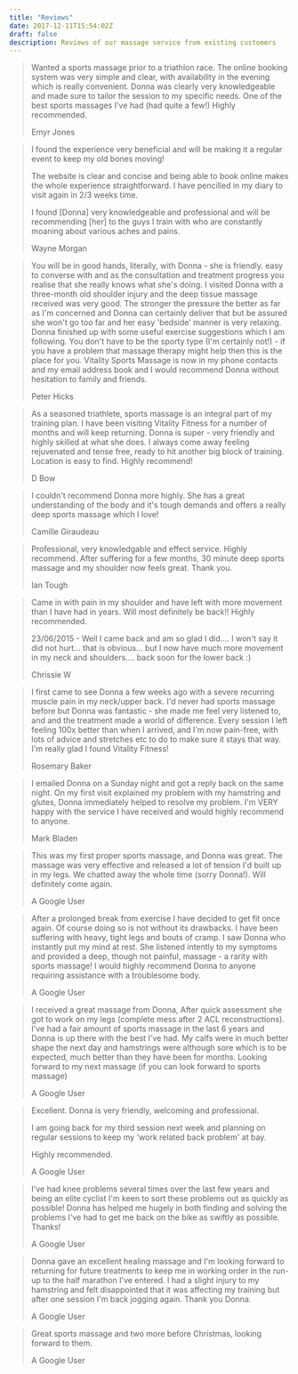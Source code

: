 ```yaml
---
title: "Reviews"
date: 2017-12-11T15:54:02Z
draft: false
description: Reviews of our massage service from existing customers
---
```


<blockquote class="blockquote">
<span class="oi oi-star"></span><span class="oi oi-star"></span><span class="oi oi-star"></span><span class="oi oi-star"></span><span class="oi oi-star"></span>
<p class="mb-0">Wanted a sports massage prior to a triathlon race. The online booking system was very simple and clear, with availability in the evening which is really convenient. Donna was clearly very knowledgeable and made sure to tailor the session to my specific needs. One of the best sports massages I've had (had quite a few!) Highly recommended.</p>
<footer class="blockquote-footer">Emyr Jones</footer>
</blockquote>

<blockquote class="blockquote">
<span class="oi oi-star"></span><span class="oi oi-star"></span><span class="oi oi-star"></span><span class="oi oi-star"></span><span class="oi oi-star"></span>
<p class="mb-0">I found the experience very beneficial and will be making it a regular event to keep my old bones moving!</p>
<p class="mb-0">The website is clear and concise and being able to book online makes the whole experience straightforward. I have pencilled in my diary to visit again in 2/3 weeks time.</p>
<p class="mb-0">I found [Donna] very knowledgeable and professional and will be recommending [her] to the guys I train with who are constantly moaning about various aches and pains.</p>
<footer class="blockquote-footer">Wayne Morgan</footer>
</blockquote>

<blockquote class="blockquote">
<span class="oi oi-star"></span><span class="oi oi-star"></span><span class="oi oi-star"></span><span class="oi oi-star"></span><span class="oi oi-star"></span>
<p class="mb-0">You will be in good hands, literally, with Donna - she is friendly. easy to converse with and as the consultation and treatment progress you realise that she really knows what she's doing. I visited Donna with a three-month old shoulder injury and the deep tissue massage received was very good. The stronger the pressure the better as far as I'm concerned and Donna can certainly deliver that but be assured she won't go too far and her easy 'bedside' manner is very relaxing. Donna finished up with some useful exercise suggestions which I am following. You don't have to be the sporty type (I'm certainly not!) - if you have a problem that massage therapy might help then this is the place for you. Vitality Sports Massage is now in my phone contacts and my email address book and I would recommend Donna without hesitation to family and friends.</p>
<footer class="blockquote-footer">Peter Hicks</footer>
</blockquote>

<blockquote class="blockquote">
<span class="oi oi-star"></span><span class="oi oi-star"></span><span class="oi oi-star"></span><span class="oi oi-star"></span><span class="oi oi-star"></span>
<p class="mb-0">As a seasoned triathlete, sports massage is an integral part of my training plan. I have been visiting Vitality Fitness for a number of months and will keep returning. Donna is super - very friendly and highly skilled at what she does. I always come away feeling rejuvenated and tense free, ready to hit another big block of training. Location is easy to find. Highly recommend!</p>
<footer class="blockquote-footer">D Bow</footer>
</blockquote>

<blockquote class="blockquote">
<span class="oi oi-star"></span><span class="oi oi-star"></span><span class="oi oi-star"></span><span class="oi oi-star"></span><span class="oi oi-star"></span>
<p>I couldn't recommend Donna more highly. She has a great understanding of the body and it's tough demands and offers a really deep sports massage which I love!</p>
<footer class="blockquote-footer">Camille Giraudeau</footer>
</blockquote>

<blockquote class="blockquote">
<span class="oi oi-star"></span><span class="oi oi-star"></span><span class="oi oi-star"></span><span class="oi oi-star"></span><span class="oi oi-star"></span>
<p>Professional, very knowledgable and effect service. Highly recommend. After suffering for a few months, 30 minute deep sports massage and my shoulder now feels great. Thank you.</p>
<footer class="blockquote-footer">Ian Tough</footer>
</blockquote>

<blockquote class="blockquote">
<span class="oi oi-star"></span><span class="oi oi-star"></span><span class="oi oi-star"></span><span class="oi oi-star"></span><span class="oi oi-star"></span>
<p>Came in with pain in my shoulder and have left with more movement than I have had in years. Will most definitely be back!! Highly recommended.</p>
<p>23/06/2015 - Well I came back and am so glad I did.... I won't say it did not hurt... that is obvious... but I now have much more movement in my neck and shoulders.... back soon for the lower back :)</p>
<footer class="blockquote-footer">Chrissie W</footer>
</blockquote>

<blockquote class="blockquote">
<span class="oi oi-star"></span><span class="oi oi-star"></span><span class="oi oi-star"></span><span class="oi oi-star"></span><span class="oi oi-star"></span>
<p>I first came to see Donna a few weeks ago with a severe recurring muscle pain in my neck/upper back. I'd never had sports massage before but Donna was fantastic - she made me feel very listened to, and and the treatment made a world of difference. Every session I left feeling 100x better than when I arrived, and I'm now pain-free, with lots of advice and stretches etc to do to make sure it stays that way. I'm really glad I found Vitality Fitness!</p>
<footer class="blockquote-footer">Rosemary Baker</footer>
</blockquote>

<blockquote class="blockquote">
<span class="oi oi-star"></span><span class="oi oi-star"></span><span class="oi oi-star"></span><span class="oi oi-star"></span><span class="oi oi-star"></span>
<p>I emailed Donna on a Sunday night and got a reply back on the same night. On my first visit explained my problem with my hamstring and glutes, Donna immediately helped to resolve my problem. I'm VERY happy with the service I have received and would highly recommend to anyone.</p>
<footer class="blockquote-footer">Mark Bladen</footer>
</blockquote>

<blockquote class="blockquote">
<span class="oi oi-star"></span><span class="oi oi-star"></span><span class="oi oi-star"></span><span class="oi oi-star"></span><span class="oi oi-star"></span>
<p>This was my first proper sports massage, and Donna was great.  The massage was very effective and released a lot of tension I'd built up in my legs.  We chatted away the whole time (sorry Donna!).  Will definitely come again.</p>
<footer class="blockquote-footer">A Google User</footer>
</blockquote>

<blockquote class="blockquote">
<span class="oi oi-star"></span><span class="oi oi-star"></span><span class="oi oi-star"></span><span class="oi oi-star"></span><span class="oi oi-star"></span>
<p>After a prolonged break from exercise I have decided to get fit once again.  Of course doing so is not without its drawbacks.  I have been suffering with heavy, tight legs and bouts of cramp.  I saw Donna who instantly put my mind at rest.  She listened intently to my symptoms and provided a deep, though not painful, massage - a rarity with sports massage!  I would highly recommend Donna to anyone requiring assistance with a troublesome body.</p>
<footer class="blockquote-footer">A Google User</footer>
</blockquote>

<blockquote class="blockquote">
<span class="oi oi-star"></span><span class="oi oi-star"></span><span class="oi oi-star"></span><span class="oi oi-star"></span><span class="oi oi-star"></span>
<p>I received a great massage from Donna, After quick assessment she got to work on my legs (complete mess after 2 ACL reconstructions). I've had a fair amount of sports massage in the last 6 years and Donna is up there with the best I've had. My calfs were in much better shape the next day and hamstrings were although sore which is to be expected, much better than they have been for months. Looking forward to my next massage (if you can look forward to sports massage)</p>
<footer class="blockquote-footer">A Google User</footer>
</blockquote>

<blockquote class="blockquote">
<span class="oi oi-star"></span><span class="oi oi-star"></span><span class="oi oi-star"></span><span class="oi oi-star"></span><span class="oi oi-star"></span>
<p>Excellent. Donna is very friendly, welcoming and professional.</p>
<p>I am going back for my third session next week and planning on regular sessions to keep my 'work related back problem' at bay.</p>
<p>Highly recommended.</p>
<footer class="blockquote-footer">A Google User</footer>
</blockquote>

<blockquote class="blockquote">
<span class="oi oi-star"></span><span class="oi oi-star"></span><span class="oi oi-star"></span><span class="oi oi-star"></span><span class="oi oi-star"></span>
<p>I've had knee problems several times over the last few years and being an elite cyclist I'm keen to sort these problems out as quickly as possible! Donna has helped me hugely in both finding and solving the problems I've had to get me back on the bike as swiftly as possible. Thanks!</p>
<footer class="blockquote-footer">A Google User</footer>
</blockquote>

<blockquote class="blockquote">
<span class="oi oi-star"></span><span class="oi oi-star"></span><span class="oi oi-star"></span><span class="oi oi-star"></span><span class="oi oi-star"></span>
<p>Donna gave an excellent healing massage and I'm looking forward to returning for future treatments to keep me in working order in the run-up to the half marathon I've entered.  I had a slight injury to my hamstring and felt disappointed that it was affecting my training but after one session I'm back jogging again.  Thank you Donna.</p>
<footer class="blockquote-footer">A Google User</footer>
</blockquote>

<blockquote class="blockquote">
<span class="oi oi-star"></span><span class="oi oi-star"></span><span class="oi oi-star"></span><span class="oi oi-star"></span><span class="oi oi-star"></span>
<p>Great sports massage and two more before Christmas, looking forward to them.</p>
<footer class="blockquote-footer">A Google User</footer>
</blockquote>
